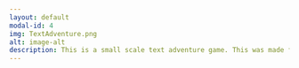 ```yaml
---
layout: default
modal-id: 4
img: TextAdventure.png
alt: image-alt
description: This is a small scale text adventure game. This was made for a friend but showcases decent code and site creation skills. To progress, you add the yellow word/phrase to the end of the URL. The tediousness of adding keywords to the URL is what inspired a better workaround in my ARG (automatic redirection with links). The last bit of this game showcases some more interactive HTML. To play, click <a href="/textAdventure">here</a>.
---
```

